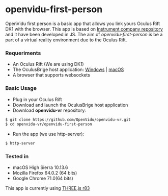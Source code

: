 # openvidu-first-person

OpenVidu first person is a basic app that allows you link yours Oculus Rift DK1 with the browser.
This app is based on [Instrument company repository](https://github.com/Instrument/oculus-bridge) and it have been developed in JS.
The aim of *openvidu-first-person* is be a part of a virtual reality environment due to the Oculus Rift.

### Requeriments

* An Oculus Rift (We are using DK1)
* The OculusBrige host application: [Windows](https://github.com/Instrument/oculus-bridge/blob/master/app/build/oculus-bridge-windows.zip?raw=true) | [macOS](https://github.com/Instrument/oculus-bridge/blob/master/app/build/oculus-bridge-osx.zip?raw=true)
* A browser that supports websockets

### Basic Usage
* Plug in your Oculus Rift
* Download and launch the OculusBrige host application
* Download **openvidu-vr** repository:
```bash
$ git clone https://github.com/OpenVidu/openvidu-vr.git
$ cd openvidu-vr/openvidu-first-person
```
* Run the app (we use http-server):
```bash
$ http-server
```

### Tested in 

* macOS High Sierra 10.13.6
* Mozilla Firefox 64.0.2 (64 bits)
* Google Chrome 71.0(64 bits)

This app is currently using [THREE.js r83](https://github.com/mrdoob/three.js/releases/tag/r83)
